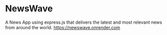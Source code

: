 # NewsWave
A News App using express.js that delivers the latest and most relevant news from around the world. 
https://newswave.onrender.com
